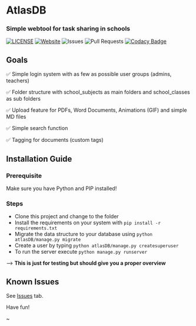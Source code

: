 <p align="center">
<h1>AtlasDB</h1>
<h3>Simple webtool for task sharing in schools</h3>

[![LICENSE](https://img.shields.io/github/license/creyD/atlasDB)](https://github.com/creyD/atlasDB/blob/master/LICENSE.md)
[![Website](https://img.shields.io/website/http/atlasdb.de.svg?down_color=red&down_message=offline&up_message=online)](http://atlasdb.de)
![Issues](https://img.shields.io/github/issues/creyD/atlasDB.svg)
![Pull Requests](https://img.shields.io/github/issues-pr/creyD/atlasDB.svg)
[![Codacy Badge](https://api.codacy.com/project/badge/Grade/6553d15548bc422497db6089a9f63f9c)](https://www.codacy.com/manual/creyD/atlasDB?utm_source=github.com&amp;utm_medium=referral&amp;utm_content=creyD/atlasDB&amp;utm_campaign=Badge_Grade)

</p>

## Goals

:white_check_mark: Simple login system with as few as possible user groups (admins, teachers)

:white_check_mark: Folder structure with school_subjects as main folders and school_classes as sub folders

:white_check_mark: Upload feature for PDFs, Word Documents, Animations (GIF) and simple MD files

:white_check_mark: Simple search function

:white_check_mark: Tagging for documents (custom tags)


## Installation Guide

### Prerequisite

Make sure you have Python and PIP installed!

### Steps

- Clone this project and change to the folder
- Install the requirements on your system with `pip install -r requirements.txt`
- Migrate the data structure to your database using `python atlasDB/manage.py migrate`
- Create a user by typing `python atlasDB/manage.py createsuperuser`
- To run the server execute `python manage.py runserver`

--> **This is just for testing but should give you a proper overview**

## Known Issues

See [Issues](https://github.com/creyD/atlasDB/issues) tab.


Have fun!

~
